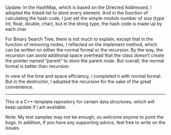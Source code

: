 Update: In the HashMap, which is based on the Directed Addressed, I adopted the linked list to store every element. And in the function of calculating the hash code, I just set the simple modulo number of size (type int, float, double, char), but in the string type, the hash code is made up by each char.

For Binary Search Tree, there is not much to explain, except that in the function of removing nodes, I reflected on the implement method, which can be written on either the normal formal or the recursion. By the way, the recursion can avoid additional space overhead that the class doesn’t create the pointer named “parent” to store the parent node. But overall, the normal formal is better than recursion.

In view of the time and space efficiency, I completed it with normal formal. But in the destructor, I adopted the recursion for the sake of the great convenience.

-------------------------------------------------------------------------------------------------------------------------------------------------------------------------

This is a C++ template repository for certain data structures, which will keep update if I am available.

Note: My test samples may not be enough, so welcome anyone to point the bugs. In addition, if you have any supporting advice, feel free to write on the issues.
